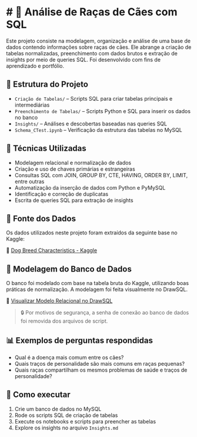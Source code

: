 # # 🐶 Análise de Raças de Cães com SQL

Este projeto consiste na modelagem, organização e análise de uma base de dados contendo informações sobre raças de cães. Ele abrange a criação de tabelas normalizadas, preenchimento com dados brutos e extração de insights por meio de queries SQL. Foi desenvolvido com fins de aprendizado e portfólio.

## 📁 Estrutura do Projeto

- `Criação de Tabelas/` – Scripts SQL para criar tabelas principais e intermediárias
- `Preenchimento de Tabelas/` – Scripts Python e SQL para inserir os dados no banco
- `Insights/` – Análises e descobertas baseadas nas queries SQL
- `Schema_CTest.ipynb` – Verificação da estrutura das tabelas no MySQL

## 🧠 Técnicas Utilizadas

- Modelagem relacional e normalização de dados
- Criação e uso de chaves primárias e estrangeiras
- Consultas SQL com JOIN, GROUP BY, CTE, HAVING, ORDER BY, LIMIT, entre outras
- Automatização da inserção de dados com Python e PyMySQL
- Identificação e correção de duplicatas
- Escrita de queries SQL para extração de insights


## 💾 Fonte dos Dados

Os dados utilizados neste projeto foram extraídos da seguinte base no Kaggle:

🔗 [Dog Breed Characteristics - Kaggle](https://www.kaggle.com/datasets/marshuu/dog-breeds)


## 🧩 Modelagem do Banco de Dados

O banco foi modelado com base na tabela bruta do Kaggle, utilizando boas práticas de normalização. A modelagem foi feita visualmente no DrawSQL.

🔗 [Visualizar Modelo Relacional no DrawSQL](https://drawsql.app/teams/alone-team-2/diagrams/projeto-racas-caes)

> 🔒 Por motivos de segurança, a senha de conexão ao banco de dados foi removida dos arquivos de script.


## 📊 Exemplos de perguntas respondidas

- Qual é a doença mais comum entre os cães?
- Quais traços de personalidade são mais comuns em raças pequenas?
- Quais raças compartilham os mesmos problemas de saúde e traços de personalidade?

## 🚀 Como executar

1. Crie um banco de dados no MySQL
2. Rode os scripts SQL de criação de tabelas
3. Execute os notebooks e scripts para preencher as tabelas
4. Explore os insights no arquivo `Insights.md`

